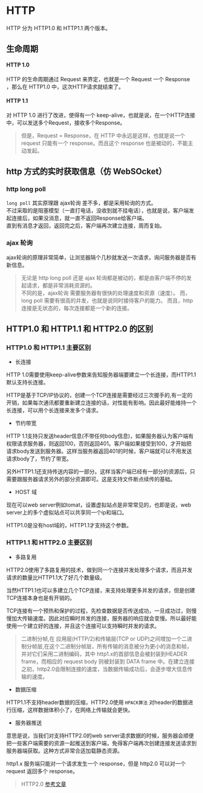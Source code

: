 # HTTP

HTTP 分为 HTTP1.0 和 HTTP1.1 两个版本。

## 生命周期

#### HTTP 1.0
HTTP 的生命周期通过 Request 来界定，也就是一个 Request 一个 Response ，那么在 HTTP1.0 中，这次HTTP请求就结束了。

#### HTTP 1.1

对 HTTP 1.0 进行了改进，使得有一个 keep-alive，也就是说，在一个HTTP连接中，可以发送多个Request，接收多个Response。

> 但是，Request = Response，在 HTTP 中永远是这样，也就是说一个 request 只能有一个 response。而且这个 response 也是被动的，不能主动发起。

## http 方式的实时获取信息（仿 WebSOcket）

### http long poll

`long poll` 其实原理跟 ajax轮询 差不多，都是采用轮询的方式。  
不过采取的是阻塞模型（一直打电话，没收到就不挂电话），也就是说，客户端发起连接后，如果没消息，就一直不返回Response给客户端。  
直到有消息才返回，返回完之后，客户端再次建立连接，周而复始。

### ajax 轮询

ajax轮询的原理非常简单，让浏览器隔个几秒就发送一次请求，询问服务器是否有新信息。

> 无论是 http long poll 还是 ajax 轮询都是被动的，都是由客户端不停的发起请求，都是非常消耗资源的。  
> 不同的是，ajax轮询 需要服务器有很快的处理速度和资源（速度）。 而，long poll 需要有很高的并发，也就是说同时接待客户的能力。
> 而且，http连接是无状态的，每次连接都是一个新的连接。

## HTTP1.0 和 HTTP1.1 和 HTTP2.0 的区别

### HTTP1.0 和 HTTP1.1 主要区别

- 长连接

HTTP 1.0需要使用keep-alive参数来告知服务器端要建立一个长连接，而HTTP1.1默认支持长连接。

HTTP是基于TCP/IP协议的，创建一个TCP连接是需要经过三次握手的,有一定的开销，如果每次通讯都要重新建立连接的话，对性能有影响。因此最好能维持一个长连接，可以用个长连接来发多个请求。

- 节约带宽

HTTP 1.1支持只发送header信息(不带任何body信息)，如果服务器认为客户端有权限请求服务器，则返回100，否则返回401。客户端如果接受到100，才开始把请求body发送到服务器。这样当服务器返回401的时候，客户端就可以不用发送请求body了，节约了带宽。

另外HTTP1.1还支持传送内容的一部分。这样当客户端已经有一部分的资源后，只需要跟服务器请求另外的部分资源即可。这是支持文件断点续传的基础。

- HOST 域

现在可以web server例如tomat，设置虚拟站点是非常常见的，也即是说，web server上的多个虚拟站点可以共享同一个ip和端口。

HTTP1.0是没有host域的，HTTP1.1才支持这个参数。

### HTTP1.1 和 HTTP2.0 主要区别

- 多路复用

HTTP2.0使用了多路复用的技术，做到同一个连接并发处理多个请求，而且并发请求的数量比HTTP1.1大了好几个数量级。

当然HTTP1.1也可以多建立几个TCP连接，来支持处理更多并发的请求，但是创建TCP连接本身也是有开销的。

TCP连接有一个预热和保护的过程，先检查数据是否传送成功，一旦成功过，则慢慢加大传输速度。因此对应瞬时并发的连接，服务器的响应就会变慢。所以最好能使用一个建立好的连接，并且这个连接可以支持瞬时并发的请求。

> 二进制分帧,在 应用层(HTTP/2)和传输层(TCP or UDP)之间增加一个二进制分帧层,在这个二进制分帧层，所有传输的消息被分为更小的消息和帧，并对它们采用二进制编码，其中 http1.x的首部信息会被封装到HEADER frame，而相应的 request body 则被封装到 DATA frame 中。在建立连接之初，http2.0会限制连接的速度，当数据传输成功后，会逐步增大信息传输的速度。

- 数据压缩

HTTP1.1不支持header数据的压缩，HTTP2.0使用 `HPACK算法` 对header的数据进行压缩，这样数据体积小了，在网络上传输就会更快。

- 服务器推送

意思是说，当我们对支持HTTP2.0的web server请求数据的时候，服务器会顺便把一些客户端需要的资源一起推送到客户端，免得客户端再次创建连接发送请求到服务器端获取。这种方式非常合适加载静态资源。

http1.x 服务端只能对一个请求发生一个 response，但是 http2.0 可以对一个 request 返回多个 response。

> HTTP2.0 [参考文章](https://imququ.com/post/http2-resource.html)
